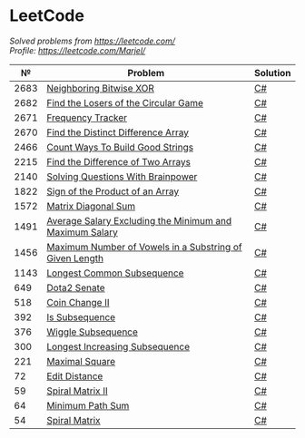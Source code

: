 LeetCode
========

*Solved problems from https://leetcode.com/*  
*Profile: https://leetcode.com/Marjel/*

| № | Problem | Solution |
|---| ----- | -------- |
|2683|[Neighboring Bitwise XOR](https://leetcode.com/problems/neighboring-bitwise-xor/) | [C#](./csharp/2683.NeighboringBitwiseXOR.cs)|
|2682|[Find the Losers of the Circular Game](https://leetcode.com/problems/find-the-losers-of-the-circular-game/) | [C#](./csharp/2682.FindTheLosersOfTheCircularGame.cs)|
|2671|[Frequency Tracker](https://leetcode.com/problems/frequency-tracker/) | [C#](./csharp/2671.FrequencyTracker.cs)|
|2670|[Find the Distinct Difference Array](https://leetcode.com/problems/find-the-distinct-difference-array/) | [C#](./csharp/2670.FindTheDistinctDifferenceArray.cs)|
|2466|[Count Ways To Build Good Strings](https://leetcode.com/problems/count-ways-to-build-good-strings/) | [C#](./csharp/2466.CountWaysToBuildGoodStrings.cs)|
|2215|[Find the Difference of Two Arrays](https://leetcode.com/problems/find-the-difference-of-two-arrays/) | [C#](./csharp/2215.FindTheDifferenceOfTwoArrays.cs)|
|2140|[Solving Questions With Brainpower](https://leetcode.com/problems/solving-questions-with-brainpower/) | [C#](./csharp/2140.SolvingQuestionsWithBrainpower.cs)|
|1822|[Sign of the Product of an Array](https://leetcode.com/problems/sign-of-the-product-of-an-array/) | [C#](./csharp/1822.SignOfTheProductOfAnArray.cs)|
|1572|[Matrix Diagonal Sum](https://leetcode.com/problems/matrix-diagonal-sum/) | [C#](./csharp/1572.MatrixDiagonalSum.cs)|
|1491|[Average Salary Excluding the Minimum and Maximum Salary](https://leetcode.com/problems/average-salary-excluding-the-minimum-and-maximum-salary/) | [C#](./csharp/1491.AverageSalaryExcludingTheMinimumAndMaximumSalary.cs)|
|1456|[Maximum Number of Vowels in a Substring of Given Length](https://leetcode.com/problems/maximum-number-of-vowels-in-a-substring-of-given-length/) | [C#](./csharp/1456.MaximumNumberOfVowelsInASubstringOfGivenLength.cs)|
|1143|[Longest Common Subsequence](https://leetcode.com/problems/longest-common-subsequence/) | [C#](./csharp/1143.LongestCommonSubsequence.cs)|
|649|[Dota2 Senate](https://leetcode.com/problems/dota2-senate/) | [C#](./csharp/649.Dota2Senate.cs)|
|518|[Coin Change II](https://leetcode.com/problems/coin-change-ii/) | [C#](./csharp/518.CoinChangeII.cs)|
|392|[Is Subsequence](https://leetcode.com/problems/is-subsequence/) | [C#](./csharp/392.IsSubsequence.cs)|
|376|[Wiggle Subsequence](https://leetcode.com/problems/wiggle-subsequence/) | [C#](./csharp/376.WiggleSubsequence.cs)|
|300|[Longest Increasing Subsequence](https://leetcode.com/problems/longest-increasing-subsequence/) | [C#](./csharp/300.LongestIncreasingSubsequence.cs)|
|221|[Maximal Square](https://leetcode.com/problems/maximal-square/) | [C#](./csharp/221.MaximalSquare.cs)|
|72|[Edit Distance](https://leetcode.com/problems/edit-distance/) | [C#](./csharp/72.EditDistance.cs)|
|59|[Spiral Matrix II](https://leetcode.com/problems/spiral-matrix-ii/) | [C#](./csharp/59.SpiralMatrixII.cs)|
|64|[Minimum Path Sum](https://leetcode.com/problems/minimum-path-sum/) | [C#](./csharp/64.MinimumPathSum.cs)|
|54|[Spiral Matrix](https://leetcode.com/problems/spiral-matrix/) | [C#](./csharp/54.SpiralMatrix.cs)|